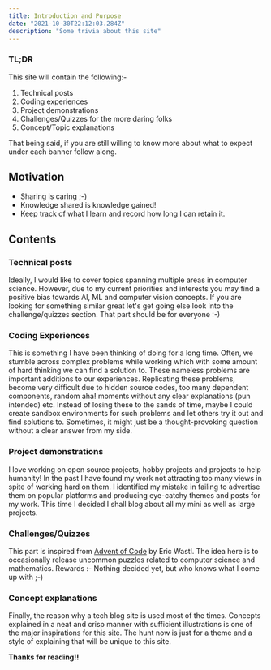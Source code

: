 ```yaml
---
title: Introduction and Purpose
date: "2021-10-30T22:12:03.284Z"
description: "Some trivia about this site"
---
```


### TL;DR
This site will contain the following:-

1. Technical posts
2. Coding experiences
3. Project demonstrations
4. Challenges/Quizzes for the more daring folks
5. Concept/Topic explanations

That being said, if you are still willing to know more about what to expect under each banner 
follow along.

## Motivation

* Sharing is caring ;-)
* Knowledge shared is knowledge gained!
* Keep track of what I learn and record how long I can retain it.

## Contents

### Technical posts

Ideally, I would like to cover topics spanning multiple areas in computer science. However, due to my current priorities and interests you may find a positive bias towards AI, ML and computer vision concepts. If you are looking for something similar great let's get going else look into the challenge/quizzes section. That part should be for everyone :-)

### Coding Experiences

This is something I have been thinking of doing for a long time. Often, we stumble across complex problems while working which with some amount of hard thinking we can find a solution to. These nameless problems are important additions to our experiences. Replicating these problems, become very difficult due to hidden source codes, too many dependent components, random aha! moments without any clear explanations (pun intended) etc. Instead of losing these to the sands of time, maybe I could create sandbox environments for such problems and let others try it out and find solutions to. Sometimes, it might just be a thought-provoking question without a clear answer from my side.

### Project demonstrations

I love working on open source projects, hobby projects and projects to help humanity! In the past I have found my work not attracting too many views in spite of working hard on them. I identified my mistake in failing to advertise them on popular platforms and producing eye-catchy themes and posts for my work. This time I decided I shall blog about all my mini as well as large projects.

### Challenges/Quizzes

This part is inspired from [Advent of Code](https://adventofcode.com/) by Eric Wastl. The idea here is to occasionally release uncommon puzzles related to computer science and mathematics. Rewards :- Nothing decided yet, but who knows what I come up with ;-)

### Concept explanations

Finally, the reason why a tech blog site is used most of the times. Concepts explained in a neat and crisp manner with sufficient illustrations is one of the major inspirations for this site. The hunt now is just for a theme and a style of explaining that will be unique to this site.


**Thanks for reading!!**
